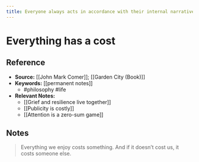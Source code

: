 ```yaml
---
title: Everyone always acts in accordance with their internal narratives
---
```

# Everything has a cost

## Reference
- **Source:** [[John Mark Comer]]; [[Garden City (Book)]]
- **Keywords:** [[permanent notes]]
	- #philosophy #life
- **Relevant Notes:**
	- [[Grief and resilience live together]]
	- [[Publicity is costly]]
	- [[Attention is a zero-sum game]]
## Notes
> Everything we enjoy costs something. And if it doesn’t cost us, it costs someone else.